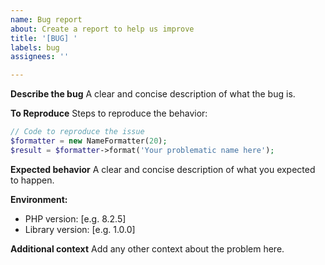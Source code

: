 ```yaml
---
name: Bug report
about: Create a report to help us improve
title: '[BUG] '
labels: bug
assignees: ''

---
```


**Describe the bug**
A clear and concise description of what the bug is.

**To Reproduce**
Steps to reproduce the behavior:
```php
// Code to reproduce the issue
$formatter = new NameFormatter(20);
$result = $formatter->format('Your problematic name here');
```

**Expected behavior**
A clear and concise description of what you expected to happen.

**Environment:**
 - PHP version: [e.g. 8.2.5]
 - Library version: [e.g. 1.0.0]

**Additional context**
Add any other context about the problem here. 